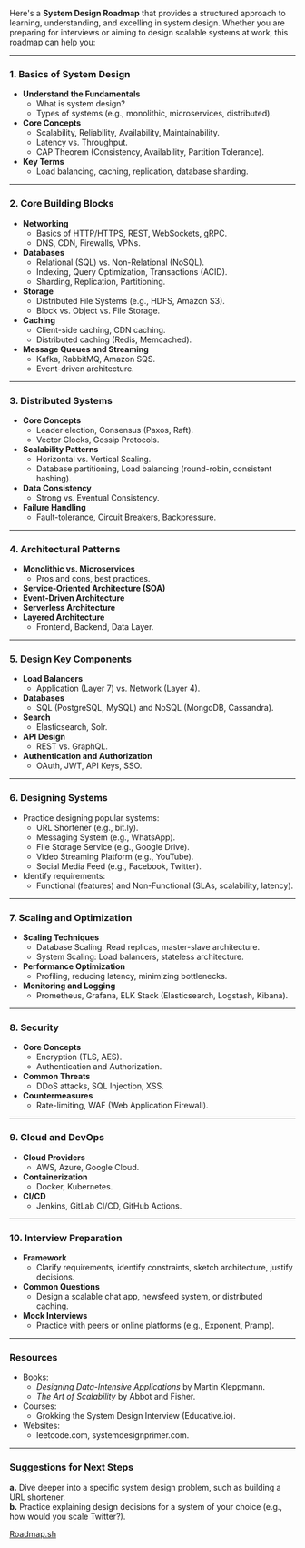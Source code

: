 Here's a **System Design Roadmap** that provides a structured approach to learning, understanding, and excelling in system design. Whether you are preparing for interviews or aiming to design scalable systems at work, this roadmap can help you:

---

### **1. Basics of System Design**
   - **Understand the Fundamentals**
     - What is system design?
     - Types of systems (e.g., monolithic, microservices, distributed).
   - **Core Concepts**
     - Scalability, Reliability, Availability, Maintainability.
     - Latency vs. Throughput.
     - CAP Theorem (Consistency, Availability, Partition Tolerance).
   - **Key Terms**
     - Load balancing, caching, replication, database sharding.

---

### **2. Core Building Blocks**
   - **Networking**
     - Basics of HTTP/HTTPS, REST, WebSockets, gRPC.
     - DNS, CDN, Firewalls, VPNs.
   - **Databases**
     - Relational (SQL) vs. Non-Relational (NoSQL).
     - Indexing, Query Optimization, Transactions (ACID).
     - Sharding, Replication, Partitioning.
   - **Storage**
     - Distributed File Systems (e.g., HDFS, Amazon S3).
     - Block vs. Object vs. File Storage.
   - **Caching**
     - Client-side caching, CDN caching.
     - Distributed caching (Redis, Memcached).
   - **Message Queues and Streaming**
     - Kafka, RabbitMQ, Amazon SQS.
     - Event-driven architecture.

---

### **3. Distributed Systems**
   - **Core Concepts**
     - Leader election, Consensus (Paxos, Raft).
     - Vector Clocks, Gossip Protocols.
   - **Scalability Patterns**
     - Horizontal vs. Vertical Scaling.
     - Database partitioning, Load balancing (round-robin, consistent hashing).
   - **Data Consistency**
     - Strong vs. Eventual Consistency.
   - **Failure Handling**
     - Fault-tolerance, Circuit Breakers, Backpressure.

---

### **4. Architectural Patterns**
   - **Monolithic vs. Microservices**
     - Pros and cons, best practices.
   - **Service-Oriented Architecture (SOA)**
   - **Event-Driven Architecture**
   - **Serverless Architecture**
   - **Layered Architecture**
     - Frontend, Backend, Data Layer.

---

### **5. Design Key Components**
   - **Load Balancers**
     - Application (Layer 7) vs. Network (Layer 4).
   - **Databases**
     - SQL (PostgreSQL, MySQL) and NoSQL (MongoDB, Cassandra).
   - **Search**
     - Elasticsearch, Solr.
   - **API Design**
     - REST vs. GraphQL.
   - **Authentication and Authorization**
     - OAuth, JWT, API Keys, SSO.

---

### **6. Designing Systems**
   - Practice designing popular systems:
     - URL Shortener (e.g., bit.ly).
     - Messaging System (e.g., WhatsApp).
     - File Storage Service (e.g., Google Drive).
     - Video Streaming Platform (e.g., YouTube).
     - Social Media Feed (e.g., Facebook, Twitter).
   - Identify requirements:
     - Functional (features) and Non-Functional (SLAs, scalability, latency).

---

### **7. Scaling and Optimization**
   - **Scaling Techniques**
     - Database Scaling: Read replicas, master-slave architecture.
     - System Scaling: Load balancers, stateless architecture.
   - **Performance Optimization**
     - Profiling, reducing latency, minimizing bottlenecks.
   - **Monitoring and Logging**
     - Prometheus, Grafana, ELK Stack (Elasticsearch, Logstash, Kibana).

---

### **8. Security**
   - **Core Concepts**
     - Encryption (TLS, AES).
     - Authentication and Authorization.
   - **Common Threats**
     - DDoS attacks, SQL Injection, XSS.
   - **Countermeasures**
     - Rate-limiting, WAF (Web Application Firewall).

---

### **9. Cloud and DevOps**
   - **Cloud Providers**
     - AWS, Azure, Google Cloud.
   - **Containerization**
     - Docker, Kubernetes.
   - **CI/CD**
     - Jenkins, GitLab CI/CD, GitHub Actions.

---

### **10. Interview Preparation**
   - **Framework**
     - Clarify requirements, identify constraints, sketch architecture, justify decisions.
   - **Common Questions**
     - Design a scalable chat app, newsfeed system, or distributed caching.
   - **Mock Interviews**
     - Practice with peers or online platforms (e.g., Exponent, Pramp).

---

### **Resources**
   - Books:
     - *Designing Data-Intensive Applications* by Martin Kleppmann.
     - *The Art of Scalability* by Abbot and Fisher.
   - Courses:
     - Grokking the System Design Interview (Educative.io).
   - Websites:
     - leetcode.com, systemdesignprimer.com.

---

### **Suggestions for Next Steps**
**a.** Dive deeper into a specific system design problem, such as building a URL shortener.  
**b.** Practice explaining design decisions for a system of your choice (e.g., how would you scale Twitter?).  

[Roadmap.sh](https://roadmap.sh/system-design)